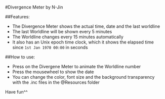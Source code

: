 #Divergence Meter by N-Jin

##Features:

- The Divergence Meter shows the actual time, date and the last worldline
- The last Worldline will be shown every 5 minutes
- The Worldline changes every 15 minutes automatically
- It also has an Unix epoch time clock, which it shows the elapsed time since `1st Jan 1970 00:00` in seconds

##How to use:

- Press on the Divergene Meter to animate the Worldline number
- Press the mousewheel to show the date
- You can change the color, font size and the background transparency with the .inc files in the @Resources folder

Have fun^^
